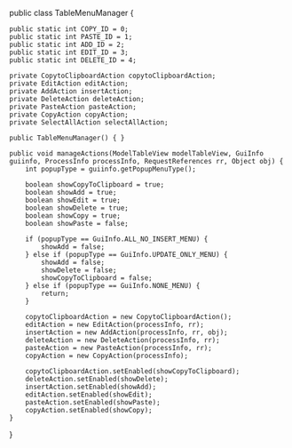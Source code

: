 public class TableMenuManager {

    public static int COPY_ID = 0;
    public static int PASTE_ID = 1;
    public static int ADD_ID = 2;
    public static int EDIT_ID = 3;
    public static int DELETE_ID = 4;

    private CopytoClipboardAction copytoClipboardAction;
    private EditAction editAction;
    private AddAction insertAction;
    private DeleteAction deleteAction;
    private PasteAction pasteAction;
    private CopyAction copyAction;
    private SelectAllAction selectAllAction;

    public TableMenuManager() { }

    public void manageActions(ModelTableView modelTableView, GuiInfo guiinfo, ProcessInfo processInfo, RequestReferences rr, Object obj) {
        int popupType = guiinfo.getPopupMenuType();

        boolean showCopyToClipboard = true;
        boolean showAdd = true;
        boolean showEdit = true;
        boolean showDelete = true;
        boolean showCopy = true;
        boolean showPaste = false;

        if (popupType == GuiInfo.ALL_NO_INSERT_MENU) {
            showAdd = false;
        } else if (popupType == GuiInfo.UPDATE_ONLY_MENU) {
            showAdd = false;
            showDelete = false;
            showCopyToClipboard = false;
        } else if (popupType == GuiInfo.NONE_MENU) {
            return;
        }

        copytoClipboardAction = new CopytoClipboardAction();
        editAction = new EditAction(processInfo, rr);
        insertAction = new AddAction(processInfo, rr, obj);
        deleteAction = new DeleteAction(processInfo, rr);
        pasteAction = new PasteAction(processInfo, rr);
        copyAction = new CopyAction(processInfo);

        copytoClipboardAction.setEnabled(showCopyToClipboard);
        deleteAction.setEnabled(showDelete);
        insertAction.setEnabled(showAdd);
        editAction.setEnabled(showEdit);
        pasteAction.setEnabled(showPaste);
        copyAction.setEnabled(showCopy);
    }
}
